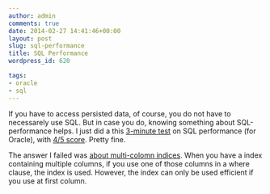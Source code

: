 ```yaml
---
author: admin
comments: true
date: 2014-02-27 14:41:46+00:00
layout: post
slug: sql-performance
title: SQL Performance
wordpress_id: 620

tags:
- oracle
- sql
---
```


If you have to access persisted data, of course, you do not have to necessarely use SQL. But in case you do, knowing something about SQL-performance helps.
I just did a this [3-minute test](http://use-the-index-luke.com/3-minute-test) on SQL performance (for Oracle), with [4/5 score](http://use-the-index-luke.com/3-minute-test/oracle?quizkey=25f289f14109a401df2199aa2ce582fc). Pretty fine.

The answer I failed was [about multi-colomn indices](http://use-the-index-luke.com/sql/where-clause/the-equals-operator/concatenated-keys). When you have a index containing multiple columns, if you use one of those columns in a where clause, the index is used. However, the index can only be used efficient if you use at first column.
